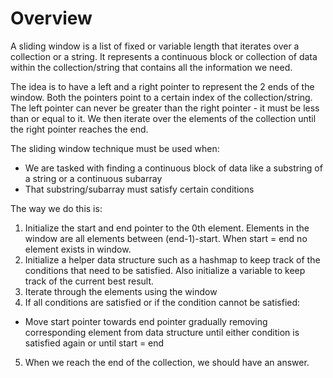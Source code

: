 
# Overview

A sliding window is a list of fixed or variable length that iterates over a collection or a string. It represents a continuous block or collection of data within the collection/string that contains all the information we need.

The idea is to have a left and a right pointer to represent the 2 ends of the window. Both the pointers point to a certain index of the collection/string. The left pointer can never be greater than the right pointer - it must be less than or equal to it. We then iterate over the elements of the collection until the right pointer reaches the end.

The sliding window technique must be used when:

- We are tasked with finding a continuous block of data like a substring of a string or a continuous subarray
- That substring/subarray must satisfy certain conditions

The way we do this is:

1. Initialize the start and end pointer to the 0th element. Elements in the window are all elements between (end-1)-start. When start = end no element exists in window.
2. Initialize a helper data structure such as a hashmap to keep track of the conditions that need to be satisfied. Also initialize a variable to keep track of the current best result.
3. Iterate through the elements using the window
4. If all conditions are satisfied or if the condition cannot be satisfied: 
  - Move start pointer towards end pointer gradually removing corresponding element from data structure until either condition is satisfied again or until start = end
5. When we reach the end of the collection, we should have an answer.
